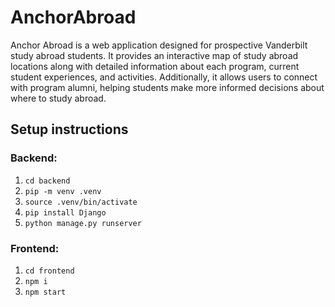 # AnchorAbroad

Anchor Abroad is a web application designed for prospective Vanderbilt study abroad students. It provides an interactive map of study abroad locations along with detailed information about each program, current student experiences, and activities. Additionally, it allows users to connect with program alumni, helping students make more informed decisions about where to study abroad.

## Setup instructions

### Backend:
1) `cd backend`
2) `pip -m venv .venv`
3) `source .venv/bin/activate`
4) `pip install Django`
5) `python manage.py runserver`

### Frontend: 
1) `cd frontend`
2) `npm i`
3) `npm start`

